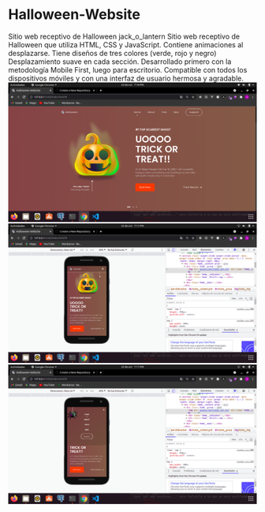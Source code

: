 # Halloween-Website

Sitio web receptivo de Halloween jack_o_lantern
Sitio web receptivo de Halloween que utiliza HTML, CSS y JavaScript.
Contiene animaciones al desplazarse.
Tiene diseños de tres colores (verde, rojo y negro)
Desplazamiento suave en cada sección.
Desarrollado primero con la metodología Mobile First, luego para escritorio.
Compatible con todos los dispositivos móviles y con una interfaz de usuario hermosa y agradable.
<img src='https://github.com/Josimar-Victoria/Halloween-Website/blob/main/assets/Captura%20de%20pantalla%20de%202021-10-22%2019-10-41.png?raw=true' alt='jsi'/>
<img src='https://github.com/Josimar-Victoria/Halloween-Website/blob/main/assets/Captura%20de%20pantalla%20de%202021-10-22%2019-11-08.png?raw=true' alt='sjjs'/>
<img src='https://github.com/Josimar-Victoria/Halloween-Website/blob/main/assets/Captura%20de%20pantalla%20de%202021-10-22%2019-11-12.png?raw=true' alt='kms'/>
